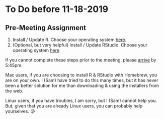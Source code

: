 To Do before 11-18-2019
================

## Pre-Meeting Assignment

1.  Install / Update R. Choose your operating system
    [here](https://cloud.r-project.org/).
2.  (Optional, but very helpful) Install / Update RStudio. Choose your
    operating system
    [here](https://rstudio.com/products/rstudio/download/#download).

If you cannot complete these steps prior to the meeting, please
[arrive](https://library.arlingtonva.us/locations/central-library/) by
5:45pm.

Mac users, if you are choosing to install R & RStudio with Homebrew, you
are on your own. I (Sam) have tried to do this many times, but it has
never been a better solution for me than downloading & using the
installers from the web.

Linux users, if you have troubles, I am sorry, but I (Sam) cannot help
you. But, given that you are already Linux users, you can probably help
yourselves. 😜
